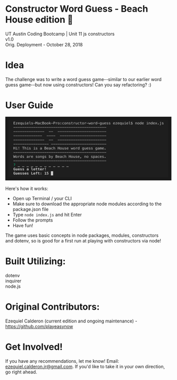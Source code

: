 # Constructor Word Guess - Beach House edition 🤖
UT Austin Coding Bootcamp | Unit 11 js constructors \
v1.0 \
Orig. Deployment - October 28, 2018

# Idea
The challenge was to write a word guess game--similar to our earlier word guess game--but now using constructors! Can you say refactoring? :)

# User Guide
<a href="https://drive.google.com/file/d/1WPM1oqKuEzy-Dmt3MeUzkw_w9-UFJ5LK/view
" target="_blank"><img src="./screenShot.png" 
alt="liri app" width="600" height="180" border="10" /></a>

Here's how it works:

- Open up Terminal / your CLI
- Make sure to download the appropriate node modules according to the package.json file
- Type `node index.js` and hit Enter
- Follow the prompts
- Have fun!

The game uses basic concepts in node packages, modules, constructors and dotenv, so is good for a first run at playing with constructors via node!

# Built Utilizing: 
dotenv \
inquirer \
node.js


# Original Contributors:
Ezequiel Calderon (current edition and ongoing maintenance) - <https://github.com/playeasynow>

# Get Involved!
If you have any recommendations, let me know! Email: ezequiel.calderon.jr@gmail.com. If you'd like to take it in your own direction, go right ahead. 

